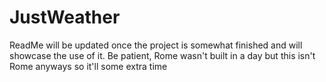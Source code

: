 # JustWeather
ReadMe will be updated once the project is somewhat finished and will showcase the use of it. Be patient, Rome wasn't built in a day but this isn't Rome anyways so it'll some extra time
